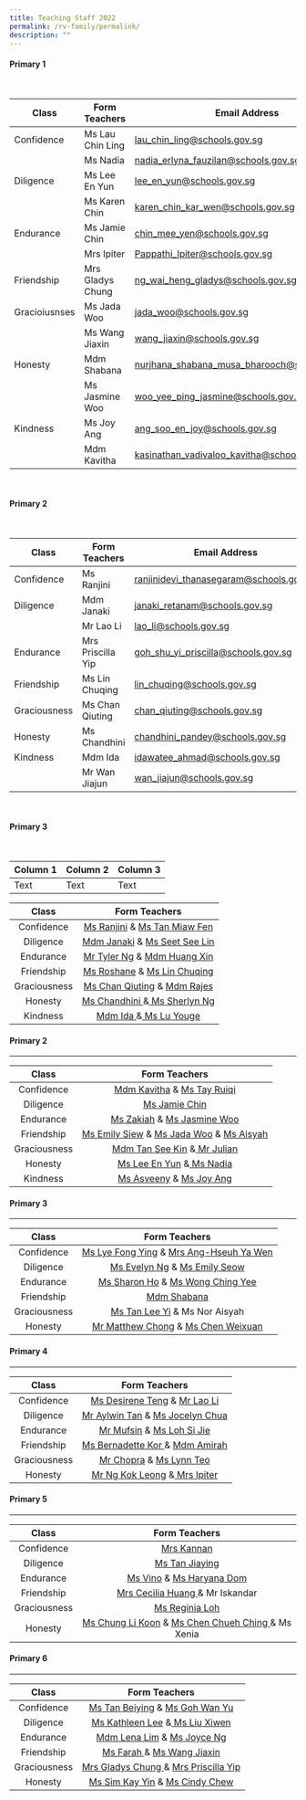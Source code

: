 ```yaml
---
title: Teaching Staff 2022
permalink: /rv-family/permalink/
description: ""
---
```

#### Primary 1
<br>

| Class | Form Teachers | Email Address |
| -------- | -------- | -------- |
| Confidence     | Ms Lau Chin Ling     | lau_chin_ling@schools.gov.sg     |
|      | Ms Nadia     | nadia_erlyna_fauzilan@schools.gov.sg     |
| Diligence     | Ms Lee En Yun     | lee_en_yun@schools.gov.sg    |
|     | Ms Karen Chin     |  karen_chin_kar_wen@schools.gov.sg    |
| Endurance     | Ms Jamie Chin     | chin_mee_yen@schools.gov.sg |
|      | Mrs Ipiter     | Pappathi_Ipiter@schools.gov.sg    |
| Friendship     | Mrs Gladys Chung     | ng_wai_heng_gladys@schools.gov.sg     |
| Gracioiusnses     | Ms Jada Woo     | jada_woo@schools.gov.sg     |
|     | Ms Wang Jiaxin | wang_jiaxin@schools.gov.sg     |
| Honesty   | Mdm Shabana    | nurjhana_shabana_musa_bharooch@schools.gov.sg     |
|     | Ms Jasmine Woo     | woo_yee_ping_jasmine@schools.gov.sg    |
| Kindness    | Ms Joy Ang     | ang_soo_en_joy@schools.gov.sg |
|      | Mdm Kavitha    | kasinathan_vadivaloo_kavitha@schools.gov.sg     |

<br>

#### Primary 2
<br>

| Class | Form Teachers | Email Address |
| -------- | -------- | -------- |
| Confidence    | Ms Ranjini    | ranjinidevi_thanasegaram@schools.gov.sg   |
| Diligence     | Mdm Janaki     | janaki_retanam@schools.gov.sg      |
|      | Mr Lao Li     | lao_li@schools.gov.sg    |
| Endurance     | Mrs Priscilla Yip     | goh_shu_yi_priscilla@schools.gov.sg     |
| Friendship    | Ms Lin Chuqing     | lin_chuqing@schools.gov.sg     |
| Graciousness     | Ms Chan Qiuting    | chan_qiuting@schools.gov.sg      |
| Honesty    | Ms Chandhini     | chandhini_pandey@schools.gov.sg    |
| Kindness     | Mdm Ida    | idawatee_ahmad@schools.gov.sg      |
|    | Mr Wan Jiajun     | wan_jiajun@schools.gov.sg     |

<br>

#### Primary 3
<br>



| Column 1 | Column 2 | Column 3 |
| -------- | -------- | -------- |
| Text     | Text     | Text     |




| Class | Form Teachers |
|:---:|:---:|
| Confidence | [Ms Ranjini](ranjinidevi_thanasegaram@schools.gov.sg) & [Ms Tan Miaw Fen](tan_miaw_fen@schools.gov.sg) |
| Diligence |  [Mdm Janaki](janaki_retanam@schools.gov.sg) & [Ms Seet See Lin](seet_see_lin@schools.gov.sg) |
| Endurance  |  [Mr Tyler Ng](ng_min_yu_tyler@schools.gov.sg) & [Mdm Huang Xin](huang_xin@schools.gov.sg) |
| Friendship |  [Ms Roshane](roshane_rajandran@schools.gov.sg) &  [Ms Lin Chuqing ](lin_chuqing@schools.gov.sg) |
| Graciousness |  [Ms Chan Qiuting](chan_qiuting@schools.gov.sg) & [Mdm Rajes ](lakshmanan_rajeswari@schools.gov.sg)|
| Honesty | [ Ms Chandhini ](chandhini_pandey@schools.gov.sg)&[ Ms Sherlyn Ng ](ng_wee_hua@schools.gov.sg)|
| Kindness | [ Mdm Ida ](idawatee_ahmad@schools.gov.sg)&[ Ms Lu Youge](lu_youge@schools.gov.sg) |

#### Primary 2
---------

| Class | Form Teachers |
|:---:|:---:|
| Confidence | [Mdm Kavitha](kasinathan_vadivaloo_kavitha@schools.gov.sg) & [Ms Tay Ruiqi ](tay_ruiqi@schools.gov.sg)|
|  Diligence | [Ms Jamie Chin ](chin_mee_yen@moe.edu.sg)|
|  Endurance | [Ms Zakiah](zakiah_kassim@schools.gov.sg) & [Ms Jasmine Woo](woo_yee_ping_jasmine@schools.gov.sg) |
|  Friendship |  [Ms Emily Siew](siew_may_qi_emily@schools.gov.sg) & [Ms Jada Woo](jada_woo@schools.gov.sg) & [Ms Aisyah](irniaisyah_mohamed_ambri@schools.gov.sg) |
|  Graciousness | [Mdm Tan See Kin](tan_see_kin@schools.gov.sg) &[ Mr Julian ](Siew_Jole_Julian@schools.gov.sg)|
|  Honesty | [Ms Lee En Yun](lee_en_yun@schools.gov.sg) &[ Ms Nadia ](Nadia_Erlyna_Fauzilan@schools.gov.sg) |
|  Kindness |  [Ms Asveeny](asveeny_sanjeevi@schools.gov.sg) & [Ms Joy Ang ](ang_soo_en_joy@schools.gov.sg)|

#### Primary 3
---------

| Class | Form Teachers |
|:---:|:---:|
|  Confidence |  [Ms Lye Fong Ying](lye_fong_ying@schools.gov.sg) & [Mrs Ang-Hseuh Ya Wen](Hsueh_Ya_Wen@schools.gov.sg) |
|  Diligence |  [Ms Evelyn Ng](ng_geok_neo_evelyn@schools.gov.sg) & [Ms Emily Seow ](seow_pei_suan_emily@schools.gov.sg)|
|  Endurance | [Ms Sharon Ho](Ho_Jia_Hui_Sharon@schools.gov.sg) & [Ms Wong Ching Yee](wong_ching_yee@schools.gov.sg) |
|  Friendship | [Mdm Shabana ](nurjhana_shabana_musa_bharooch@schools.gov.sg)|
|  Graciousness | [Ms Tan Lee Yi](tan_yee_li@schools.gov.sg) & Ms Nor Aisyah  |
|  Honesty | [Mr Matthew Chong](chong_chi_au_matthew@schools.gov.sg) & [Ms Chen Weixuan](chen_weixuan@schools.gov.sg)  |

#### Primary 4
---------

| Class | Form Teachers |
|:---:|:---:|
|  Confidence |  [Ms Desirene Teng](teng_siew_hong@schools.gov.sg) & [Mr Lao Li ](lao_li@schools.gov.sg)|
|  Diligence | [Mr Aylwin Tan](tan_g-sern_aylwin@schools.gov.sg) & [Ms Jocelyn Chua](Jocelyn_CHUA@schools.gov.sg) |
|  Endurance | [Mr Mufsin](abdul_mufsin@schools.gov.sg) & [Ms Loh Si Jie](loh_si_jie@schools.gov.sg) |
|  Friendship | [Ms Bernadette Kor ](bernadette_kor_hong_yin@schools.gov.sg)& [Mdm Amirah](nur_amirah_abu_hasan@schools.gov.sg) |
|  Graciousness | [Mr Chopra](pavanjeev_singh_chopra@schools.gov.sg) & [Ms Lynn Teo ](teo_mei_ling_lynn@schools.gov.sg)|
|  Honesty | [Mr Ng Kok Leong](ng_kok_leong@schools.gov.sg) &[ Mrs Ipiter ](Pappathi_Ipiter@schools.gov.sg)|

#### Primary 5
---------

| Class | Form Teachers |
|:---:|:---:|
|  Confidence | [ Mrs Kannan ](thilagarani_kannan@schools.gov.sg) |
|  Diligence |  [Ms Tan Jiaying ](tan_jia_ying_a@schools.gov.sg)|
|  Endurance | [Ms Vino](vinothini_rajah@schools.gov.sg) & [Ms Haryana Dom ](haryana_md_dom@schools.gov.sg)|
|  Friendship |[ Mrs Cecilia Huang ](oh_seow_huey_cecilia@schools.gov.sg)& Mr Iskandar |
|  Graciousness |  [Ms Reginia Loh ](loh_sook_yee_reginia@schools.gov.sg)|
|  Honesty | [ Ms Chung Li Koon](chung_li_koon@schools.gov.sg) & [Ms Chen Chueh Ching ](chen_chueh_ching@schools.gov.sg)& Ms Xenia |

#### Primary 6
---------

| Class | Form Teachers |
|:---:|:---:|
|  Confidence |[ Ms Tan Beiying](tan_beiying@schools.gov.sg) & [Ms Goh Wan Yu ](goh_wan_yu@schools.gov.sg)|
|  Diligence |[ Ms Kathleen Lee](kathleen_lee_mui_hwa@schools.gov.sg) &[ Ms Liu Xiwen](liu_xiwen@schools.gov.sg) |
|  Endurance |[ Mdm Lena Lim](lena_lim@schools.gov.sg) & [Ms Joyce Ng](ng_sok_kian_joyce@schools.gov.sg) |
|  Friendship |[ Ms Farah ](farah_nadiah_jamil@schools.gov.sg)& [Ms Wang Jiaxin ](wang_jiaxin@schools.gov.sg) |
|  Graciousness | [Mrs Gladys Chung ](ng_wai_heng_gladys@schools.gov.sg)& [Mrs Priscilla Yip ](goh_shu_yi_priscilla@schools.gov.sg)
|  Honesty | [ Ms Sim Kay Yin](sim_kay_yin@schools.gov.sg) & [Ms Cindy Chew ](cindy_chew_ai_ping@schools.gov.sg)|